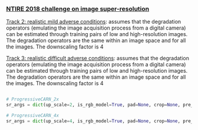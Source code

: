 ### [NTIRE 2018 challenge on image super-resolution](http://www.vision.ee.ethz.ch/ntire18/#challenge)

[Track 2: realistic mild adverse conditions](https://competitions.codalab.org/competitions/18024):
assumes that the degradation operators (emulating the image acquisition process from a digital camera) can be estimated through training pairs of low and high-resolution images. The degradation operators are the same within an image space and for all the images. The downscaling factor is 4

[Track 3: realistic difficult adverse conditions](https://competitions.codalab.org/competitions/18025):
assumes that the degradation operators (emulating the image acquisition process from a digital camera) can be estimated through training pairs of low and high-resolution images. The degradation operators are the same within an image space and for all the images. The downscaling factor is 4

```python

# ProgressiveCARN_2x
sr_args = dict(up_scale=2, is_rgb_model=True, pad=None, crop=None, pre_upscale=False, is_caffe_model=False, normalize_mean=None, normalize_std=None, dynamic_range=1)

# ProgressiveCARN_4x
sr_args = dict(up_scale=4, is_rgb_model=True, pad=None, crop=None, pre_upscale=False, is_caffe_model=False, normalize_mean=None, normalize_std=None, dynamic_range=1)
```
